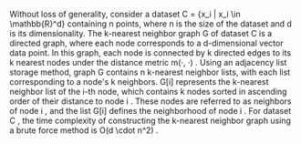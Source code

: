 Without loss of generality, consider a dataset C = \{x_i | x_i \in \mathbb{R}^d\} containing n points, where n is the size of the dataset and d is its dimensionality. The k-nearest neighbor graph G of dataset C is a directed graph, where each node corresponds to a d-dimensional vector data point. In this graph, each node is connected by k directed edges to its k nearest nodes under the distance metric m(·, ·) . Using an adjacency list storage method, graph G contains n k-nearest neighbor lists, with each list corresponding to a node's k neighbors. G[i] represents the k-nearest neighbor list of the i-th node, which contains k nodes sorted in ascending order of their distance to node i . These nodes are referred to as neighbors of node i , and the list G[i] defines the neighborhood of node i . For dataset C , the time complexity of constructing the k-nearest neighbor graph using a brute force method is O(d \cdot n^2) .
